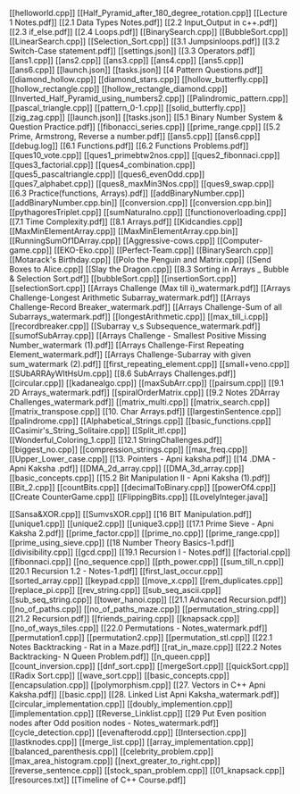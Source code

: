 [[helloworld.cpp]]
[[Half_Pyramid_after_180_degree_rotation.cpp]]
[[Lecture 1 Notes.pdf]]
[[2.1 Data Types Notes.pdf]]
[[2.2 Input_Output in c++.pdf]]
[[2.3 if_else.pdf]]
[[2.4 Loops.pdf]]
[[BinarySearch.cpp]]
[[BubbleSort.cpp]]
[[LinearSearch.cpp]]
[[Selection_Sort.cpp]]
[[3.1 Jumpsinloops.pdf]]
[[3.2 Switch-Case statement.pdf]]
[[settings.json]]
[[3.3 Operators.pdf]]
[[ans1.cpp]]
[[ans2.cpp]]
[[ans3.cpp]]
[[ans4.cpp]]
[[ans5.cpp]]
[[ans6.cpp]]
[[launch.json]]
[[tasks.json]]
[[4 Pattern Questions.pdf]]
[[diamond_hollow.cpp]]
[[diamond_stars.cpp]]
[[hollow_butterfly.cpp]]
[[hollow_rectangle.cpp]]
[[hollow_rectangle_diamond.cpp]]
[[Inverted_Half_Pyramid_using_numbers2.cpp]]
[[Palindromic_pattern.cpp]]
[[pascal_triangle.cpp]]
[[pattern_0-1.cpp]]
[[solid_butterfly.cpp]]
[[zig_zag.cpp]]
[[launch.json]]
[[tasks.json]]
[[5.1 Binary Number System & Question Practice.pdf]]
[[fibonacci_series.cpp]]
[[prime_range.cpp]]
[[5.2 Prime, Armstrong, Reverse a number.pdf]]
[[ans5.cpp]]
[[ans6.cpp]]
[[debug.log]]
[[6.1 Functions.pdf]]
[[6.2 Functions Problems.pdf]]
[[ques10_vote.cpp]]
[[ques1_primebtw2nos.cpp]]
[[ques2_fibonnaci.cpp]]
[[ques3_factorial.cpp]]
[[ques4_combination.cpp]]
[[ques5_pascaltriangle.cpp]]
[[ques6_evenOdd.cpp]]
[[ques7_alphabet.cpp]]
[[ques8_maxMin3Nos.cpp]]
[[ques9_swap.cpp]]
[[6.3 Practice(functions, Arrays).pdf]]
[[addBinaryNumber.cpp]]
[[addBinaryNumber.cpp.bin]]
[[conversion.cpp]]
[[conversion.cpp.bin]]
[[pythagoresTriplet.cpp]]
[[sumNaturalno.cpp]]
[[functionoverloading.cpp]]
[[7.1 Time Complexity.pdf]]
[[8.1 Arrays.pdf]]
[[Kidcandies.cpp]]
[[MaxMinElementArray.cpp]]
[[MaxMinElementArray.cpp.bin]]
[[RunningSumOf1DArray.cpp]]
[[Aggressive-cows.cpp]]
[[Computer-game.cpp]]
[[EKO-Eko.cpp]]
[[Perfect-Team.cpp]]
[[BinarySearch.cpp]]
[[Motarack's Birthday.cpp]]
[[Polo the Penguin and Matrix.cpp]]
[[Send Boxes to Alice.cpp]]
[[Slay the Dragon.cpp]]
[[8.3 Sorting in Arrays _ Bubble & Selection Sort.pdf]]
[[bubbleSort.cpp]]
[[insertionSort.cpp]]
[[selectionSort.cpp]]
[[Arrays Challenge (Max till i)_watermark.pdf]]
[[Arrays Challenge-Longest Arithmetic Subarray_watermark.pdf]]
[[Arrays Challenge-Record Breaker_watermark.pdf]]
[[Arrays Challenge-Sum of all Subarrays_watermark.pdf]]
[[longestArithmetic.cpp]]
[[max_till_i.cpp]]
[[recordbreaker.cpp]]
[[Subarray v_s Subsequence_watermark.pdf]]
[[sumofSubArray.cpp]]
[[Arrays Challenge - Smallest Positive Missing Number_watermark (1).pdf]]
[[Arrays Challenge-First Repeating Element_watermark.pdf]]
[[Arrays Challenge-Subarray with given sum_watermark (2).pdf]]
[[first_repeating_element.cpp]]
[[small+veno.cpp]]
[[SUbARRAyWItHsUm.cpp]]
[[8.6 SubArrays Challenges.pdf]]
[[circular.cpp]]
[[kadanealgo.cpp]]
[[maxSubArr.cpp]]
[[pairsum.cpp]]
[[9.1 2D Arrays_watermark.pdf]]
[[spiralOrderMatrix.cpp]]
[[9.2 Notes 2DArray Challenges_watermark.pdf]]
[[matrix_multi.cpp]]
[[matrix_search.cpp]]
[[matrix_transpose.cpp]]
[[10. Char Arrays.pdf]]
[[largestinSentence.cpp]]
[[palindrome.cpp]]
[[Alphabetical_Strings.cpp]]
[[basic_functions.cpp]]
[[Casimir's_String_Solitaire.cpp]]
[[Split_it!.cpp]]
[[Wonderful_Coloring_1.cpp]]
[[12.1 StringChallenges.pdf]]
[[biggest_no.cpp]]
[[compression_strings.cpp]]
[[max_freq.cpp]]
[[Upper_Lower_case.cpp]]
[[13. Pointers - Apni kaksha.pdf]]
[[14 .DMA - Apni Kaksha .pdf]]
[[DMA_2d_array.cpp]]
[[DMA_3d_array.cpp]]
[[basic_concepts.cpp]]
[[15.2 Bit Manipulation II - Apni Kaksha (1).pdf]]
[[Bit_2.cpp]]
[[countBits.cpp]]
[[decimalToBinary.cpp]]
[[powerOf4.cpp]]
[[Create CounterGame.cpp]]
[[FlippingBits.cpp]]
[[LovelyInteger.java]]

[[Sansa&XOR.cpp]]
[[SumvsXOR.cpp]]
[[16 BIT Manipulation.pdf]]
[[unique1.cpp]]
[[unique2.cpp]]
[[unique3.cpp]]
[[17.1 Prime Sieve - Apni Kaksha 2.pdf]]
[[prime_factor.cpp]]
[[prime_no.cpp]]
[[prime_range.cpp]]
[[prime_using_sieve.cpp]]
[[18 Number Theory Basics-1.pdf]]
[[divisibility.cpp]]
[[gcd.cpp]]
[[19.1 Recursion I - Notes.pdf]]
[[factorial.cpp]]
[[fibonnaci.cpp]]
[[no_sequence.cpp]]
[[pth_power.cpp]]
[[sum_till_n.cpp]]
[[20.1 Recursion 1.2 - Notes-1.pdf]]
[[first_last_occur.cpp]]
[[sorted_array.cpp]]
[[keypad.cpp]]
[[move_x.cpp]]
[[rem_duplicates.cpp]]
[[replace_pi.cpp]]
[[rev_string.cpp]]
[[sub_seq_ascii.cpp]]
[[sub_seq_string.cpp]]
[[tower_hanoi.cpp]]
[[21.1 Advanced Recursion.pdf]]
[[no_of_paths.cpp]]
[[no_of_paths_maze.cpp]]
[[permutation_string.cpp]]
[[21.2 Recursion.pdf]]
[[friends_pairing.cpp]]
[[knapsack.cpp]]
[[no_of_ways_tiles.cpp]]
[[22.0 Permutations - Notes_watermark.pdf]]
[[permutation1.cpp]]
[[permutation2.cpp]]
[[permutation_stl.cpp]]
[[22.1 Notes Backtracking - Rat in a Maze.pdf]]
[[rat_in_maze.cpp]]
[[22.2 Notes Backtracking- N Queen Problem.pdf]]
[[n_queen.cpp]]
[[count_inversion.cpp]]
[[dnf_sort.cpp]]
[[mergeSort.cpp]]
[[quickSort.cpp]]
[[Radix Sort.cpp]]
[[wave_sort.cpp]]
[[basic_concepts.cpp]]
[[encapsulation.cpp]]
[[polymorphism.cpp]]
[[27. Vectors in C++ Apni Kaksha.pdf]]
[[basic.cpp]]
[[28. Linked List Apni Kaksha_watermark.pdf]]
[[circular_implementation.cpp]]
[[doubly_implemention.cpp]]
[[implementation.cpp]]
[[Reverse_Linklist.cpp]]
[[29 Put Even position nodes after Odd position nodes - Notes_watermark.pdf]]
[[cycle_detection.cpp]]
[[evenafterodd.cpp]]
[[Intersection.cpp]]
[[lastknodes.cpp]]
[[merge_list.cpp]]
[[array_implementation.cpp]]
[[balanced_parenthesis.cpp]]
[[celebrity_problem.cpp]]
[[max_area_histogram.cpp]]
[[next_greater_to_right.cpp]]
[[reverse_sentence.cpp]]
[[stock_span_problem.cpp]]
[[01_knapsack.cpp]]
[[resources.txt]]
[[Timeline of C++ Course.pdf]]